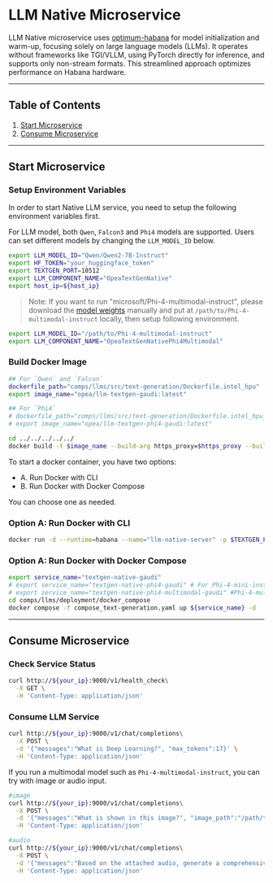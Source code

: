 # LLM Native Microservice

LLM Native microservice uses [optimum-habana](https://github.com/huggingface/optimum-habana) for model initialization and warm-up, focusing solely on large language models (LLMs). It operates without frameworks like TGI/VLLM, using PyTorch directly for inference, and supports only non-stream formats. This streamlined approach optimizes performance on Habana hardware.

---

## Table of Contents

1. [Start Microservice](#start-microservice)
2. [Consume Microservice](#consume-microservice)

---

## Start Microservice

### Setup Environment Variables

In order to start Native LLM service, you need to setup the following environment variables first.

For LLM model, both `Qwen`, `Falcon3` and `Phi4` models are supported. Users can set different models by changing the `LLM_MODEL_ID` below.

```bash
export LLM_MODEL_ID="Qwen/Qwen2-7B-Instruct"
export HF_TOKEN="your_huggingface_token"
export TEXTGEN_PORT=10512
export LLM_COMPONENT_NAME="OpeaTextGenNative"
export host_ip=${host_ip}
```

> Note: If you want to run "microsoft/Phi-4-multimodal-instruct", please download the [model weights](https://huggingface.co/microsoft/Phi-4-multimodal-instruct/tree/main) manually and put at `/path/to/Phi-4-multimodal-instruct` locally, then setup following environment.

```bash
export LLM_MODEL_ID="/path/to/Phi-4-multimodal-instruct"
export LLM_COMPONENT_NAME="OpeaTextGenNativePhi4Multimodal"
```

### Build Docker Image

```bash
## For `Qwen` and `Falcon`
dockerfile_path="comps/llms/src/text-generation/Dockerfile.intel_hpu"
export image_name="opea/llm-textgen-gaudi:latest"

## For `Phi4`
# dockerfile_path="comps/llms/src/text-generation/Dockerfile.intel_hpu_phi4"
# export image_name="opea/llm-textgen-phi4-gaudi:latest"

cd ../../../../../
docker build -t $image_name --build-arg https_proxy=$https_proxy --build-arg http_proxy=$http_proxy -f $dockerfile_path .
```

To start a docker container, you have two options:

- A. Run Docker with CLI
- B. Run Docker with Docker Compose

You can choose one as needed.

### Option A: Run Docker with CLI

```bash
docker run -d --runtime=habana --name="llm-native-server" -p $TEXTGEN_PORT:9000 -e https_proxy=$https_proxy -e http_proxy=$http_proxy -e TOKENIZERS_PARALLELISM=false -e HABANA_VISIBLE_DEVICES=all -e OMPI_MCA_btl_vader_single_copy_mechanism=none --cap-add=sys_nice --ipc=host -e LLM_MODEL_ID=${LLM_MODEL_ID} -e LLM_COMPONENT_NAME=$LLM_COMPONENT_NAME $image_name
```

### Option A: Run Docker with Docker Compose

```bash
export service_name="textgen-native-gaudi"
# export service_name="textgen-native-phi4-gaudi" # For Phi-4-mini-instruct
# export service_name="textgen-native-phi4-multimodal-gaudi" #Phi-4-multimodal-instruct
cd comps/llms/deployment/docker_compose
docker compose -f compose_text-generation.yaml up ${service_name} -d
```

---

## Consume Microservice

### Check Service Status

```bash
curl http://${your_ip}:9000/v1/health_check\
  -X GET \
  -H 'Content-Type: application/json'
```

### Consume LLM Service

```bash
curl http://${your_ip}:9000/v1/chat/completions\
  -X POST \
  -d '{"messages":"What is Deep Learning?", "max_tokens":17}' \
  -H 'Content-Type: application/json'
```

If you run a multimodal model such as `Phi-4-multimodal-instruct`, you can try with image or audio input.

```bash
#image
curl http://${your_ip}:9000/v1/chat/completions\
  -X POST \
  -d '{"messages":"What is shown in this image?", "image_path":"/path/to/image", "max_tokens":17}' \
  -H 'Content-Type: application/json'

#audio
curl http://${your_ip}:9000/v1/chat/completions\
  -X POST \
  -d '{"messages":"Based on the attached audio, generate a comprehensive text transcription of the spoken content.", "audio_path":"/path/to/audio", "max_tokens":17}' \
  -H 'Content-Type: application/json'
```
